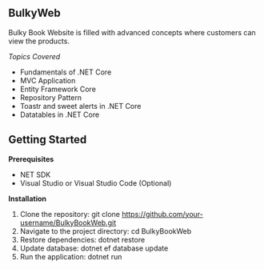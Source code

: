 ## BulkyWeb

Bulky Book Website is filled with advanced concepts where customers can view the products.

*Topics Covered*
- Fundamentals of .NET Core
- MVC Application
- Entity Framework Core
- Repository Pattern
- Toastr and sweet alerts in .NET Core
- Datatables in .NET Core

## Getting Started
**Prerequisites**

- NET SDK
- Visual Studio or Visual Studio Code (Optional)

**Installation**
1. Clone the repository: git clone https://github.com/your-username/BulkyBookWeb.git
2. Navigate to the project directory: cd BulkyBookWeb
3. Restore dependencies: dotnet restore
4. Update database: dotnet ef database update
5. Run the application: dotnet run

